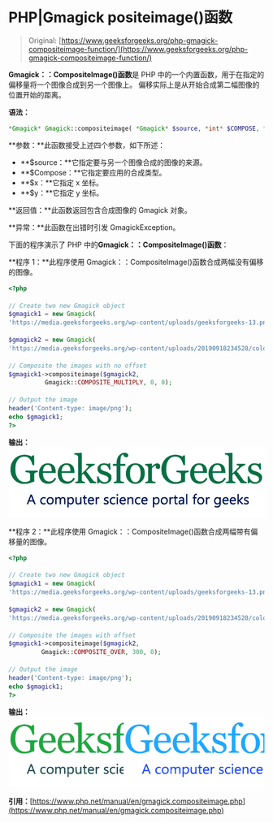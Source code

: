 # PHP|Gmagick positeimage()函数

> Original: [https://www.geeksforgeeks.org/php-gmagick-compositeimage-function/](https://www.geeksforgeeks.org/php-gmagick-compositeimage-function/)

**Gmagick：：CompositeImage()函数**是 PHP 中的一个内置函数，用于在指定的偏移量将一个图像合成到另一个图像上。 偏移实际上是从开始合成第二幅图像的位置开始的距离。

**语法：**

```php
*Gmagick* Gmagick::compositeimage( *Gmagick* $source, *int* $COMPOSE, *int* $x, *int* $y )
```

**参数：**此函数接受上述四个参数，如下所述：

*   **$source：**它指定要与另一个图像合成的图像的来源。
*   **$Compose：**它指定要应用的合成类型。
*   **$x：**它指定 x 坐标。
*   **$y：**它指定 y 坐标。

**返回值：**此函数返回包含合成图像的 Gmagick 对象。

**异常：**此函数在出错时引发 GmagickException。

下面的程序演示了 PHP 中的**Gmagick：：CompositeImage()函数**：

**程序 1：**此程序使用 Gmagick：：CompositeImage()函数合成两幅没有偏移的图像。

```php
<?php

// Create two new Gmagick object
$gmagick1 = new Gmagick(
'https://media.geeksforgeeks.org/wp-content/uploads/geeksforgeeks-13.png');

$gmagick2 = new Gmagick(
'https://media.geeksforgeeks.org/wp-content/uploads/20190918234528/colorize1.png');

// Composite the images with no offset
$gmagick1->compositeimage($gmagick2,
          Gmagick::COMPOSITE_MULTIPLY, 0, 0);

// Output the image  
header('Content-type: image/png');  
echo $gmagick1;  
?>
```

**输出：**
![](img/9728561974e8cefcc0a5b1000519f18d.png)

**程序 2：**此程序使用 Gmagick：：CompositeImage()函数合成两幅带有偏移量的图像。

```php
<?php

// Create two new Gmagick object
$gmagick1 = new Gmagick(
'https://media.geeksforgeeks.org/wp-content/uploads/geeksforgeeks-13.png');

$gmagick2 = new Gmagick(
'https://media.geeksforgeeks.org/wp-content/uploads/20190918234528/colorize1.png');

// Composite the images with offset
$gmagick1->compositeimage($gmagick2,
         Gmagick::COMPOSITE_OVER, 300, 0);

// Output the image  
header('Content-type: image/png');  
echo $gmagick1;  
?>  
```

**输出：**
![](img/ae2c09abf9748069c484bfebb36aa311.png)

**引用：**[https://www.php.net/manual/en/gmagick.compositeimage.php](https://www.php.net/manual/en/gmagick.compositeimage.php)